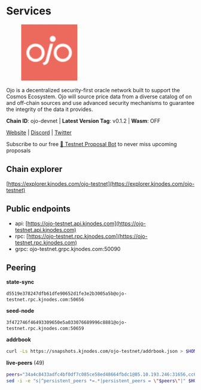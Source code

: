 # Services

<figure><img src="https://raw.githubusercontent.com/kj89/cosmos-images/main/logos/ojo.png" width="150" alt=""><figcaption></figcaption></figure>

Ojo is a decentralized security-first oracle network built  to support the Cosmos Ecosystem. Ojo will source price data  from a diverse catalog of on and off-chain sources and use  advanced security mechanisms to guarantee the integrity of the data it provides.

**Chain ID**: ojo-devnet | **Latest Version Tag**: v0.1.2 | **Wasm**: OFF

[Website](https://ojo.network) | [Discord](https://discord.gg/fd8Yrex8nC) | [Twitter](https://twitter.com/ojo_network)



Subscribe to our free [🤖 Testnet Proposal Bot](https://t.me/kjnodes_testnet_proposal_bot) to never miss upcoming proposals


## Chain explorer
[https://explorer.kjnodes.com/ojo-testnet](https://explorer.kjnodes.com/ojo-testnet)

## Public endpoints

* api: [https://ojo-testnet.api.kjnodes.com](https://ojo-testnet.api.kjnodes.com)
* rpc: [https://ojo-testnet.rpc.kjnodes.com](https://ojo-testnet.rpc.kjnodes.com)
* grpc: ojo-testnet.grpc.kjnodes.com:50090

## Peering

**state-sync**

```text
d5519e378247dfb61dfe90652d1fe3e2b3005a5b@ojo-testnet.rpc.kjnodes.com:50656
```

**seed-node**

```text
3f472746f46493309650e5a033076689996c8881@ojo-testnet.rpc.kjnodes.com:50659
```

**addrbook**
```bash
curl -Ls https://snapshots.kjnodes.com/ojo-testnet/addrbook.json > $HOME/.ojo/config/addrbook.json
```

**live-peers** (49)
```bash
peers="34a4c8433adfc4bf0df7c085ce58ed48664fbdc1@85.10.193.246:31656,cc6174ef7ddc3e853efe3cd15ee760b9a26d6dbb@161.97.79.100:33656,91eba8f362b6c41d324ff26f316ce0b50d22b955@213.136.84.176:10656,98981d7eef057a01274473363addb7f0b17e06fa@84.21.171.25:26656,4cb932af43e2c64a0277516d96410a05294653de@75.119.148.69:26656,f35a6ea4693d24d3727a8e866acab2a9faa2ddbc@91.223.3.144:26256,ed12aee3273baaaf01e357574c1692f12776446d@65.109.117.165:50656,affee2f485ca15c68c302ad98e8de41fcd0e71ba@162.19.238.49:26656,e6b70cf272ec33d3915a94c60b68637935643fd3@194.163.167.138:59656,a654bbc2b27134da4eb1fcc08f07a2c9ea0deec7@51.79.77.103:12656,d5b2ae8815b09a30ab253957f7eca052dde3101d@65.108.9.164:24656,d5519e378247dfb61dfe90652d1fe3e2b3005a5b@65.109.68.190:50656,5c2a752c9b1952dbed075c56c600c3a79b58c395@95.214.52.139:27226,f63f353c1e8b47b6fe1cbbda91b5a91673c155b3@89.163.132.156:36656,0ac9841750afe017b882768b0e29e72b8296d6b0@104.194.8.68:46656,da9e028814ff30ec24e94bec6887f4686f692b86@173.212.222.167:30656,11bb322f6396a1ca67717cf162385ed250503e28@154.12.253.123:36656,7186f24ace7f4f2606f56f750c2684d387dc39ac@65.108.231.124:12656,0ea23938eaefffe447eb0126d4951e2ac9c45637@45.140.147.252:26656,3d11a6c7a5d4b3c5752be0c252c557ed4acc2c30@167.235.57.142:36656,0621bb73d18724cae4eb411e6b96765f95a3345e@178.63.8.245:61356,f474a520009496972515f843cdb835fc7d663779@65.109.23.114:21656,b6c75d1fbdc9c39daaaf52a4c0937b9f06975808@167.235.198.193:46656,371f313df7f79b34d65f026769a3e0c3e77127eb@45.137.67.238:26656,dbc3eeffa6e5a8de1159df169bb392c6186fca13@31.131.202.196:26656,58f192f7c6aebe881f54bd133e9b8abf82bc3b20@65.108.13.154:36656,239caa37cb0f131b01be8151631b649dc700cd97@95.217.200.36:46656,57847cb629cd707515b838a5baaf2b5c3ca0b022@65.108.199.206:37656,394430197ba609d954922303b33c22fd2ad1d8dc@210.211.108.12:26656,d9df87e2e26db62ef4014ce6e8705ee11bda304f@176.124.220.21:4669,969b1e53d217abf769054777190f9a65eb8174cf@46.4.61.91:26656,030c769628e3e56928f8fd143ce9bd9ce53dba34@31.220.85.212:46656,fb45d68ce227d2bd3b112d26d27341faebc3736e@78.46.61.117:03656,b6b4a4c720c4b4a191f0c5583cc298b545c330df@65.109.28.219:21656,b133dde2713a216a017399920419fcb1e084cdb2@136.243.88.91:7330,cd02674c5dd977ffe9d0baf527589ba125f9f294@167.99.70.247:50656,7c98bd0ddc55484bef7d54242ab853061fcbacad@87.117.185.66:26656,c2ed1269cd275202e4d69fdb64e194e59b20f573@185.245.182.152:40656,b0dac6c4a34dff86d3a77665c61bd08b4a5007cf@65.108.224.156:26656,408ee86160af26ee7204d220498e80638f7874f4@161.97.109.47:38656,577606f2072f97a5107bead5b2321302092c1f7d@194.5.152.12:26656,5264a9742c3e2fdb3803ff4af0ecb6e127c73ab1@135.181.16.252:27656,f4663c5df8ee2e2b6e1cc6a9d7ad09687a27e08c@68.183.32.158:26656,821614593b77bae1618d7e9d507e7be7f0d8b638@106.114.241.64:26656,bab2e24e088af1efc88684a83024fa31baad34e5@185.137.122.106:26656,d18abe07d27a732e913a782d31b691087a76078d@88.99.164.158:37096,3130147135ce803784e0941aecbcc2597bc74425@85.214.116.96:33656,cd4d7ffdad8bd258cd90c22ec7197c0fdf9f3648@38.242.134.73:27656,2086389fe8bb43133205d1a76792b5e58bc9f811@65.108.197.164:64646"
sed -i -e "s|^persistent_peers *=.*|persistent_peers = \"$peers\"|" $HOME/.ojo/config/config.toml
```
